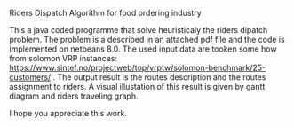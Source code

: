 Riders Dispatch Algorithm for food ordering industry


This a java coded programme that solve heuristicaly the riders dipatch problem.
The problem is a described in an attached pdf file and the code is implemented on netbeans 8.0.
The used input data are tooken some how from solomon VRP instances: https://www.sintef.no/projectweb/top/vrptw/solomon-benchmark/25-customers/ .
The output result is the routes description and the routes assignment to riders.
A visual illustation of this result is given by gantt diagram and riders traveling graph.

I hope you appreciate this work.
